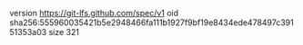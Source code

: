 version https://git-lfs.github.com/spec/v1
oid sha256:555960035421b5e2948466fa111b1927f9bf19e8434ede478497c39151353a03
size 321
